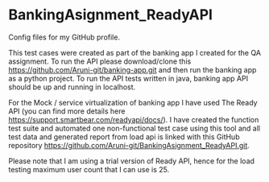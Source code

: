 # BankingAsignment_ReadyAPI
Config files for my GitHub profile.


This test cases were created as part of the banking app I created for the QA assignment. To run the API please download/clone this https://github.com/Aruni-git/banking-app.git and then run the banking app as a python project. To run the API tests written in java, banking app API should be up and running in localhost.
 
For the Mock / service virtualization of banking app I have used The Ready API (you can find more details here https://support.smartbear.com/readyapi/docs/). I have created the function test suite and automated one non-functional test case using this tool and all test data and generated report from load api is linked with this GitHub repository https://github.com/Aruni-git/BankingAsignment_ReadyAPI.git.

Please note that I am using a trial version of Ready API, hence for the load testing maximum user count that I can use is 25.
